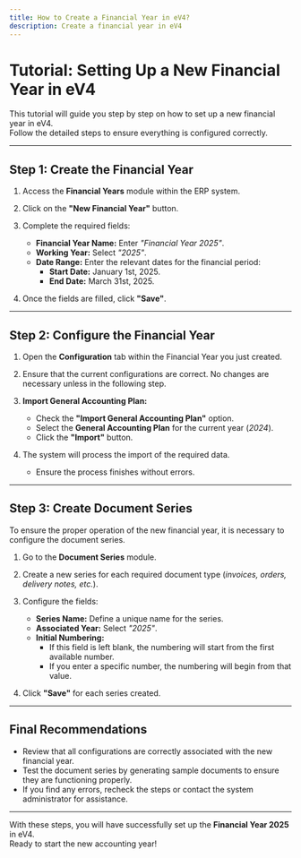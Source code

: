 ```yaml
---
title: How to Create a Financial Year in eV4?
description: Create a financial year in eV4
---
```


# Tutorial: Setting Up a New Financial Year in eV4  

This tutorial will guide you step by step on how to set up a new financial year in eV4.  
Follow the detailed steps to ensure everything is configured correctly.  

---

## Step 1: Create the Financial Year  

1. Access the **Financial Years** module within the ERP system.  
2. Click on the **"New Financial Year"** button.  
3. Complete the required fields:  

   - **Financial Year Name:** Enter *"Financial Year 2025"*.  
   - **Working Year:** Select *"2025"*.  
   - **Date Range:** Enter the relevant dates for the financial period:  
     - **Start Date:** January 1st, 2025.  
     - **End Date:** March 31st, 2025.  

4. Once the fields are filled, click **"Save"**.  

---

## Step 2: Configure the Financial Year  

1. Open the **Configuration** tab within the Financial Year you just created.  
2. Ensure that the current configurations are correct. No changes are necessary unless in the following step.  
3. **Import General Accounting Plan:**  

   - Check the **"Import General Accounting Plan"** option.  
   - Select the **General Accounting Plan** for the current year (*2024*).  
   - Click the **"Import"** button.  

4. The system will process the import of the required data.  
   - Ensure the process finishes without errors.  

---

## Step 3: Create Document Series  

To ensure the proper operation of the new financial year, it is necessary to configure the document series.  

1. Go to the **Document Series** module.  
2. Create a new series for each required document type (*invoices, orders, delivery notes, etc.*).  
3. Configure the fields:  

   - **Series Name:** Define a unique name for the series.  
   - **Associated Year:** Select *"2025"*.  
   - **Initial Numbering:**  
     - If this field is left blank, the numbering will start from the first available number.  
     - If you enter a specific number, the numbering will begin from that value.  

4. Click **"Save"** for each series created.  

---

## Final Recommendations  

- Review that all configurations are correctly associated with the new financial year.  
- Test the document series by generating sample documents to ensure they are functioning properly.  
- If you find any errors, recheck the steps or contact the system administrator for assistance.  

---

With these steps, you will have successfully set up the **Financial Year 2025** in eV4.  
Ready to start the new accounting year!  

